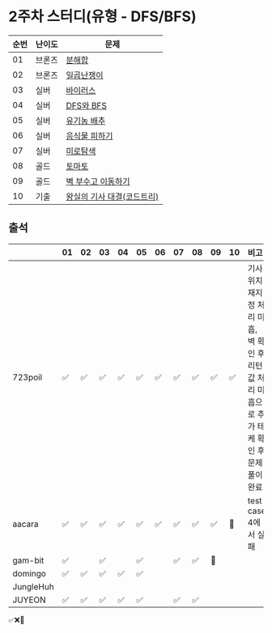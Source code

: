 # 2주차 스터디(유형 - DFS/BFS)
|순번|난이도|문제|
|------|----|---|
|01|브론즈|[분해합](https://www.acmicpc.net/problem/2231)|
|02|브론즈|[일곱난쟁이](https://www.acmicpc.net/problem/2309)|
|03|실버|[바이러스](https://www.acmicpc.net/problem/2606)|
|04|실버|[DFS와 BFS](https://www.acmicpc.net/problem/1260)|
|05|실버|[유기농 배추](https://www.acmicpc.net/problem/1012)|
|06|실버|[음식물 피하기](https://www.acmicpc.net/problem/1743)|
|07|실버|[미로탐색](https://www.acmicpc.net/problem/2178)|
|08|골드|[토마토](https://www.acmicpc.net/problem/7576)|
|09|골드|[벽 부수고 이동하기](https://www.acmicpc.net/problem/2206)|
|10|기출|[왕실의 기사 대결(코드트리)](https://www.codetree.ai/training-field/frequent-problems/problems/royal-knight-duel)|

## 출석

|         |01|02|03|04|05|06|07|08|09|10|비고|
|---------|--|--|--|--|--|--|--|--|--|--|:--|
|723poil  |✅|✅|✅|✅|✅|✅|✅|✅|✅|✅|기사 위치 재지정 처리 미흡, 벽 확인 후 리턴 값 처리 미흡으로 추가 테케 확인 후 문제 풀이 완료| 
|aacara   |✅|✅|✅|✅|✅|✅|✅|✅|✅|🥺|test case 4에서 실패| 
|gam-bit  |✅|  |✅|  |✅|  |✅|✅|🥺|  |   | 
|domingo  |✅|✅|✅|✅|✅|||||| | 
|JungleHuh|  |  |  |  |  |  |  |  |  |  |   | 
|JUYEON   |✅|✅|✅|✅|✅||✅|✅||| | 

✅❌🥺
